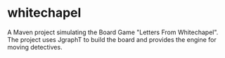 # whitechapel
A Maven project simulating the Board Game "Letters From Whitechapel". The project uses JgraphT to build the board and provides the engine for moving detectives.
